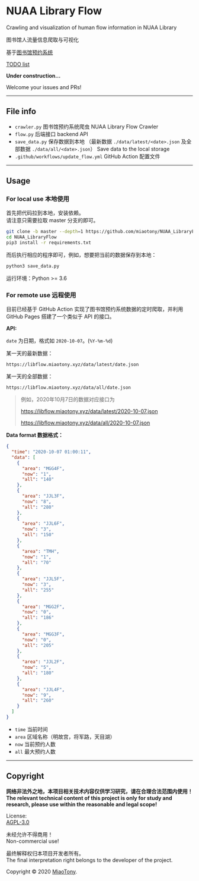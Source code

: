 # NUAA Library Flow

Crawling and visualization of human flow information in NUAA Library

图书馆人流量信息爬取与可视化

基于[图书馆预约系统](http://kjcx.nuaa.edu.cn)

[TODO list](https://github.com/miaotony/NUAA_LibraryFlow/issues/1)  

**Under construction...**  

Welcome your issues and PRs!  

---  

## File info

- `crawler.py`    图书馆预约系统爬虫 NUAA Library Flow Crawler  
- `flow.py`       后端接口 backend API  
- `save_data.py`  保存数据到本地 （最新数据 `./data/latest/<date>.json` 及全部数据 `./data/all/<date>.json`）  Save data to the local storage  
- `.github/workflows/update_flow.yml`  GitHub Action 配置文件  

---  

## Usage  

### For local use  本地使用 

首先把代码拉到本地，安装依赖。  
请注意只需要拉取 master 分支的即可。  

```bash
git clone -b master --depth=1 https://github.com/miaotony/NUAA_LibraryFlow.git
cd NUAA_LibraryFlow
pip3 install -r requirements.txt
```

而后执行相应的程序即可，例如，想要把当前的数据保存到本地：

```bash
python3 save_data.py
```

运行环境：Python >= 3.6  

### For remote use  远程使用

目前已经基于 GitHub Action 实现了图书馆预约系统数据的定时爬取，并利用 GitHub Pages 搭建了一个类似于 API 的接口。  

**API:**  

`date` 为日期，格式如 `2020-10-07`。(`%Y-%m-%d`)  

某一天的最新数据：

`https://libflow.miaotony.xyz/data/latest/date.json`

某一天的全部数据：  

`https://libflow.miaotony.xyz/data/all/date.json`

> 例如，2020年10月7日的数据对应接口为  
> 
> https://libflow.miaotony.xyz/data/latest/2020-10-07.json  
> 
> https://libflow.miaotony.xyz/data/all/2020-10-07.json  


**Data format 数据格式：**  

```json
{
  "time": "2020-10-07 01:00:11",
  "data": [
    {
      "area": "MGG4F",
      "now": "1",
      "all": "140"
    },
    {
      "area": "JJL3F",
      "now": "8",
      "all": "280"
    },
    {
      "area": "JJL6F",
      "now": "3",
      "all": "150"
    },
    {
      "area": "TMH",
      "now": "1",
      "all": "70"
    },
    {
      "area": "JJL5F",
      "now": "3",
      "all": "255"
    },
    {
      "area": "MGG2F",
      "now": "0",
      "all": "186"
    },
    {
      "area": "MGG3F",
      "now": "0",
      "all": "205"
    },
    {
      "area": "JJL2F",
      "now": "5",
      "all": "180"
    },
    {
      "area": "JJL4F",
      "now": "9",
      "all": "260"
    }
  ]
}
```
- `time` 当前时间  
- `area` 区域名称（明故宫，将军路，天目湖）  
- `now`  当前预约人数  
- `all`  最大预约人数  

---  

## Copyright

**网络非法外之地，本项目相关技术内容仅供学习研究，请在合理合法范围内使用！**
**The relevant technical content of this project is only for study and research, please use within the reasonable and legal scope!**

License:  
[AGPL-3.0](LICENSE)

未经允许不得商用！  
Non-commercial use!  

最终解释权归本项目开发者所有。  
The final interpretation right belongs to the developer of the project.

Copyright © 2020 [MiaoTony](https://github.com/miaotony).